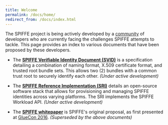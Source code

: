 ```yaml
---
title: Welcome
permalink: /docs/home/
redirect_from: /docs/index.html
---
```

The SPIFFE project is being actively developed by a [community]({{site.baseurl}}/community/) of developers who are currently facing the challenges SPIFFE attempts to tackle. This page provides an index to various documents that have been proposed by these developers. 
     
 - The **[SPIFFE Verifiable Identity Document (SVID)](https://github.com/spiffe/spiffe/tree/master/standards)** is a specification detailing a combination of naming format, X.509 certificate format, and trusted root bundle sets. This allows two (2) bundles with a common trust root to securely identify each other. _(Under active development)_
     
     
- The **[SPIFFE Reference Implementation (SRI)](https://docs.google.com/document/d/1RZnBfj8I5xs8Yi_BPEKBRp0K3UnIJYTDg_31rfTt4j8)** details an open-source software stack that allows for provisioning and managing SPIFFE identities across varying platforms. The SRI implements the SPIFFE Workload API. _(Under active development)_


 - The **[SPIFFE whitepaper](https://docs.google.com/document/d/1GjurNK2ROw4rXz-k-l68JtpGRkGj2fZcWqP6gksEriQ)** is SPIFFE's original proposal, as first presented at [GlueCon 2016](http://gluecon.com). _(Superseded by the above documents)_
 
